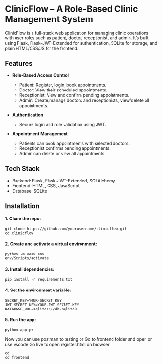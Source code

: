 # ClinicFlow – A Role-Based Clinic Management System

ClinicFlow is a full-stack web application for managing clinic operations with user roles such as patient, doctor, receptionist, and admin. It’s built using Flask, Flask-JWT-Extended for authentication, SQLite for storage, and plain HTML/CSS/JS for the frontend.

## Features

- **Role-Based Access Control**
  - Patient: Register, login, book appointments.
  - Doctor: View their scheduled appointments.
  - Receptionist: View and confirm pending appointments.
  - Admin: Create/manage doctors and receptionists, view/delete all appointments.

- **Authentication**
  - Secure login and role validation using JWT.

- **Appointment Management**
  - Patients can book appointments with selected doctors.
  - Receptionist confirms pending appointments.
  - Admin can delete or view all appointments.

## Tech Stack

- Backend: Flask, Flask-JWT-Extended, SQLAlchemy
- Frontend: HTML, CSS, JavaScript
- Database: SQLite

## Installation

#### 1. Clone the repo:

```
git clone https://github.com/yourusername/clinicflow.git
cd clinicflow
```

#### 2. Create and activate a virtual environment:

```
python -m venv env
env/Scripts/activate
```

#### 3. Install dependencies:

```
pip install -r requirements.txt
```

#### 4. Set the environment variable:

```
SECRET_KEY=YOUR-SECRET KEY
JWT_SECRET_KEY=YOUR-JWT-SECRET-KEY
DATABASE_URL=sqlite:///db.sqlite3
```

#### 5. Run the app:

```
python app.py
```

Now you can use postman to testing or Go to frontend folder and open or use vscode Go live to open register.html on browser 

```
cd .
cd frontend
```



